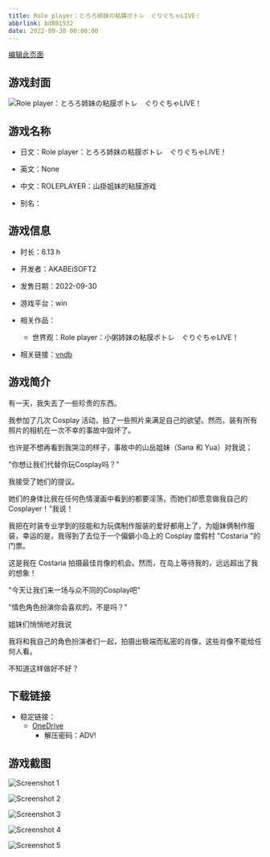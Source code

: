 ```yaml
---
title: Role player：とろろ姉妹の粘膜ポトレ　ぐりぐちゃLIVE！
abbrlink: bd881532
date: 2022-09-30 00:00:00
---
```

[编辑此页面](https://github.com/ACG-3/ADV3-source/blob/main/source/_posts/games/Role%20player%EF%BC%9A%E3%81%A8%E3%82%8D%E3%82%8D%E5%A7%89%E5%A6%B9%E3%81%AE%E7%B2%98%E8%86%9C%E3%83%9D%E3%83%88%E3%83%AC%E3%80%80%E3%81%90%E3%82%8A%E3%81%90%E3%81%A1%E3%82%83LIVE%EF%BC%81.md)

## 游戏封面

![Role player：とろろ姉妹の粘膜ポトレ　ぐりぐちゃLIVE！](https://pan.timero.xyz/d/onedrive/img_lib_001/Role%20player%EF%BC%9A%E3%81%A8%E3%82%8D%E3%82%8D%E5%A7%89%E5%A6%B9%E3%81%AE%E7%B2%98%E8%86%9C%E3%83%9D%E3%83%88%E3%83%AC%E3%80%80%E3%81%90%E3%82%8A%E3%81%90%E3%81%A1%E3%82%83LIVE%EF%BC%81_cover.avif)


## 游戏名称

- 日文：Role player：とろろ姉妹の粘膜ポトレ　ぐりぐちゃLIVE！
- 英文：None
- 中文：ROLEPLAYER：山掛姐妹的粘膜游戏

- 别名：


## 游戏信息

- 时长：6.13 h
- 开发者：AKABEiSOFT2
- 发售日期：2022-09-30
- 游戏平台：win
- 相关作品：
   - 世界观：Role player：小粥姉妹の粘膜ポトレ ぐりぐちゃLIVE！

- 相关链接：[vndb](https://vndb.org/v36175)


## 游戏简介

有一天，我失去了一些珍贵的东西。

我参加了几次 Cosplay 活动，拍了一些照片来满足自己的欲望。然而，装有所有照片的相机在一次不幸的事故中毁坏了。

也许是不想再看到我哭泣的样子，事故中的山岳姐妹（Sana 和 Yua）对我说；

"你想让我们代替你玩Cosplay吗？"

我接受了她们的提议。

她们的身体比我在任何色情漫画中看到的都要淫荡，而她们却愿意做我自己的 Cosplayer！"我说！

我把在时装专业学到的技能和为玩偶制作服装的爱好都用上了，为姐妹俩制作服装，幸运的是，我得到了去位于一个偏僻小岛上的 Cosplay 度假村 "Costaria "的门票。

这是我在 Costaria 拍摄最佳肖像的机会。然而，在岛上等待我的，远远超出了我的想象！

"今天让我们来一场与众不同的Cosplay吧"

"情色角色扮演你会喜欢的，不是吗？"

姐妹们悄悄地对我说

我将和我自己的角色扮演者们一起，拍摄出极端而私密的肖像，这些肖像不能给任何人看。

不知道这样做好不好？




## 下载链接

- 稳定链接：
    - [OneDrive](https://pan.timero.xyz/onedrive/adv_lib_001/Role%20player%EF%BC%9A%E3%81%A8%E3%82%8D%E3%82%8D%E5%A7%89%E5%A6%B9%E3%81%AE%E7%B2%98%E8%86%9C%E3%83%9D%E3%83%88%E3%83%AC%E3%80%80%E3%81%90%E3%82%8A%E3%81%90%E3%81%A1%E3%82%83LIVE%EF%BC%81)
        - 解压密码：ADV!



## 游戏截图


![Screenshot 1](https://pan.timero.xyz/d/onedrive/img_lib_001/Role%20player%EF%BC%9A%E3%81%A8%E3%82%8D%E3%82%8D%E5%A7%89%E5%A6%B9%E3%81%AE%E7%B2%98%E8%86%9C%E3%83%9D%E3%83%88%E3%83%AC%E3%80%80%E3%81%90%E3%82%8A%E3%81%90%E3%81%A1%E3%82%83LIVE%EF%BC%81_Screenshot_1.avif)

![Screenshot 2](https://pan.timero.xyz/d/onedrive/img_lib_001/Role%20player%EF%BC%9A%E3%81%A8%E3%82%8D%E3%82%8D%E5%A7%89%E5%A6%B9%E3%81%AE%E7%B2%98%E8%86%9C%E3%83%9D%E3%83%88%E3%83%AC%E3%80%80%E3%81%90%E3%82%8A%E3%81%90%E3%81%A1%E3%82%83LIVE%EF%BC%81_Screenshot_2.avif)

![Screenshot 3](https://pan.timero.xyz/d/onedrive/img_lib_001/Role%20player%EF%BC%9A%E3%81%A8%E3%82%8D%E3%82%8D%E5%A7%89%E5%A6%B9%E3%81%AE%E7%B2%98%E8%86%9C%E3%83%9D%E3%83%88%E3%83%AC%E3%80%80%E3%81%90%E3%82%8A%E3%81%90%E3%81%A1%E3%82%83LIVE%EF%BC%81_Screenshot_3.avif)

![Screenshot 4](https://pan.timero.xyz/d/onedrive/img_lib_001/Role%20player%EF%BC%9A%E3%81%A8%E3%82%8D%E3%82%8D%E5%A7%89%E5%A6%B9%E3%81%AE%E7%B2%98%E8%86%9C%E3%83%9D%E3%83%88%E3%83%AC%E3%80%80%E3%81%90%E3%82%8A%E3%81%90%E3%81%A1%E3%82%83LIVE%EF%BC%81_Screenshot_4.avif)

![Screenshot 5](https://pan.timero.xyz/d/onedrive/img_lib_001/Role%20player%EF%BC%9A%E3%81%A8%E3%82%8D%E3%82%8D%E5%A7%89%E5%A6%B9%E3%81%AE%E7%B2%98%E8%86%9C%E3%83%9D%E3%83%88%E3%83%AC%E3%80%80%E3%81%90%E3%82%8A%E3%81%90%E3%81%A1%E3%82%83LIVE%EF%BC%81_Screenshot_5.avif)

